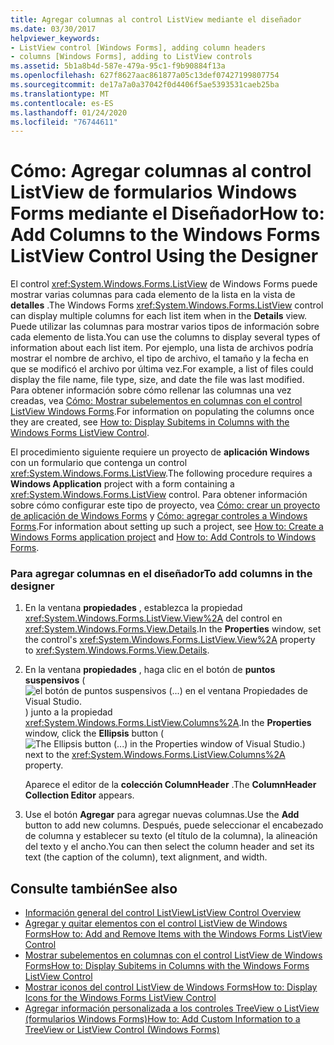 ```yaml
---
title: Agregar columnas al control ListView mediante el diseñador
ms.date: 03/30/2017
helpviewer_keywords:
- ListView control [Windows Forms], adding column headers
- columns [Windows Forms], adding to ListView controls
ms.assetid: 5b1a8b4d-587e-479a-95c1-f9b90884f13a
ms.openlocfilehash: 627f8627aac861877a05c13def07427199807754
ms.sourcegitcommit: de17a7a0a37042f0d4406f5ae5393531caeb25ba
ms.translationtype: MT
ms.contentlocale: es-ES
ms.lasthandoff: 01/24/2020
ms.locfileid: "76744611"
---
```

# <a name="how-to-add-columns-to-the-windows-forms-listview-control-using-the-designer"></a><span data-ttu-id="dc634-102">Cómo: Agregar columnas al control ListView de formularios Windows Forms mediante el Diseñador</span><span class="sxs-lookup"><span data-stu-id="dc634-102">How to: Add Columns to the Windows Forms ListView Control Using the Designer</span></span>

<span data-ttu-id="dc634-103">El control <xref:System.Windows.Forms.ListView> de Windows Forms puede mostrar varias columnas para cada elemento de la lista en la vista de **detalles** .</span><span class="sxs-lookup"><span data-stu-id="dc634-103">The Windows Forms <xref:System.Windows.Forms.ListView> control can display multiple columns for each list item when in the **Details** view.</span></span> <span data-ttu-id="dc634-104">Puede utilizar las columnas para mostrar varios tipos de información sobre cada elemento de lista.</span><span class="sxs-lookup"><span data-stu-id="dc634-104">You can use the columns to display several types of information about each list item.</span></span> <span data-ttu-id="dc634-105">Por ejemplo, una lista de archivos podría mostrar el nombre de archivo, el tipo de archivo, el tamaño y la fecha en que se modificó el archivo por última vez.</span><span class="sxs-lookup"><span data-stu-id="dc634-105">For example, a list of files could display the file name, file type, size, and date the file was last modified.</span></span> <span data-ttu-id="dc634-106">Para obtener información sobre cómo rellenar las columnas una vez creadas, vea [Cómo: Mostrar subelementos en columnas con el control ListView Windows Forms](how-to-display-subitems-in-columns-with-the-windows-forms-listview-control.md).</span><span class="sxs-lookup"><span data-stu-id="dc634-106">For information on populating the columns once they are created, see [How to: Display Subitems in Columns with the Windows Forms ListView Control](how-to-display-subitems-in-columns-with-the-windows-forms-listview-control.md).</span></span>

<span data-ttu-id="dc634-107">El procedimiento siguiente requiere un proyecto de **aplicación Windows** con un formulario que contenga un control <xref:System.Windows.Forms.ListView>.</span><span class="sxs-lookup"><span data-stu-id="dc634-107">The following procedure requires a **Windows Application** project with a form containing a <xref:System.Windows.Forms.ListView> control.</span></span> <span data-ttu-id="dc634-108">Para obtener información sobre cómo configurar este tipo de proyecto, vea [Cómo: crear un proyecto de aplicación de Windows Forms](/visualstudio/ide/step-1-create-a-windows-forms-application-project) y [Cómo: agregar controles a Windows Forms](how-to-add-controls-to-windows-forms.md).</span><span class="sxs-lookup"><span data-stu-id="dc634-108">For information about setting up such a project, see [How to: Create a Windows Forms application project](/visualstudio/ide/step-1-create-a-windows-forms-application-project) and [How to: Add Controls to Windows Forms](how-to-add-controls-to-windows-forms.md).</span></span>

### <a name="to-add-columns-in-the-designer"></a><span data-ttu-id="dc634-109">Para agregar columnas en el diseñador</span><span class="sxs-lookup"><span data-stu-id="dc634-109">To add columns in the designer</span></span>

1. <span data-ttu-id="dc634-110">En la ventana **propiedades** , establezca la propiedad <xref:System.Windows.Forms.ListView.View%2A> del control en <xref:System.Windows.Forms.View.Details>.</span><span class="sxs-lookup"><span data-stu-id="dc634-110">In the **Properties** window, set the control's <xref:System.Windows.Forms.ListView.View%2A> property to <xref:System.Windows.Forms.View.Details>.</span></span>

2. <span data-ttu-id="dc634-111">En la ventana **propiedades** , haga clic en el botón de **puntos suspensivos** (![el botón de puntos suspensivos (...) en el ventana Propiedades de Visual Studio.](./media/visual-studio-ellipsis-button.png)) junto a la propiedad <xref:System.Windows.Forms.ListView.Columns%2A>.</span><span class="sxs-lookup"><span data-stu-id="dc634-111">In the **Properties** window, click the **Ellipsis** button (![The Ellipsis button (...) in the Properties window of Visual Studio.](./media/visual-studio-ellipsis-button.png)) next to the <xref:System.Windows.Forms.ListView.Columns%2A> property.</span></span>

     <span data-ttu-id="dc634-112">Aparece el editor de la **colección ColumnHeader** .</span><span class="sxs-lookup"><span data-stu-id="dc634-112">The **ColumnHeader Collection Editor** appears.</span></span>

3. <span data-ttu-id="dc634-113">Use el botón **Agregar** para agregar nuevas columnas.</span><span class="sxs-lookup"><span data-stu-id="dc634-113">Use the **Add** button to add new columns.</span></span> <span data-ttu-id="dc634-114">Después, puede seleccionar el encabezado de columna y establecer su texto (el título de la columna), la alineación del texto y el ancho.</span><span class="sxs-lookup"><span data-stu-id="dc634-114">You can then select the column header and set its text (the caption of the column), text alignment, and width.</span></span>

## <a name="see-also"></a><span data-ttu-id="dc634-115">Consulte también</span><span class="sxs-lookup"><span data-stu-id="dc634-115">See also</span></span>

- [<span data-ttu-id="dc634-116">Información general del control ListView</span><span class="sxs-lookup"><span data-stu-id="dc634-116">ListView Control Overview</span></span>](listview-control-overview-windows-forms.md)
- [<span data-ttu-id="dc634-117">Agregar y quitar elementos con el control ListView de Windows Forms</span><span class="sxs-lookup"><span data-stu-id="dc634-117">How to: Add and Remove Items with the Windows Forms ListView Control</span></span>](how-to-add-and-remove-items-with-the-windows-forms-listview-control.md)
- [<span data-ttu-id="dc634-118">Mostrar subelementos en columnas con el control ListView de Windows Forms</span><span class="sxs-lookup"><span data-stu-id="dc634-118">How to: Display Subitems in Columns with the Windows Forms ListView Control</span></span>](how-to-display-subitems-in-columns-with-the-windows-forms-listview-control.md)
- [<span data-ttu-id="dc634-119">Mostrar iconos del control ListView de Windows Forms</span><span class="sxs-lookup"><span data-stu-id="dc634-119">How to: Display Icons for the Windows Forms ListView Control</span></span>](how-to-display-icons-for-the-windows-forms-listview-control.md)
- [<span data-ttu-id="dc634-120">Agregar información personalizada a los controles TreeView o ListView (formularios Windows Forms)</span><span class="sxs-lookup"><span data-stu-id="dc634-120">How to: Add Custom Information to a TreeView or ListView Control (Windows Forms)</span></span>](add-custom-information-to-a-treeview-or-listview-control-wf.md)
